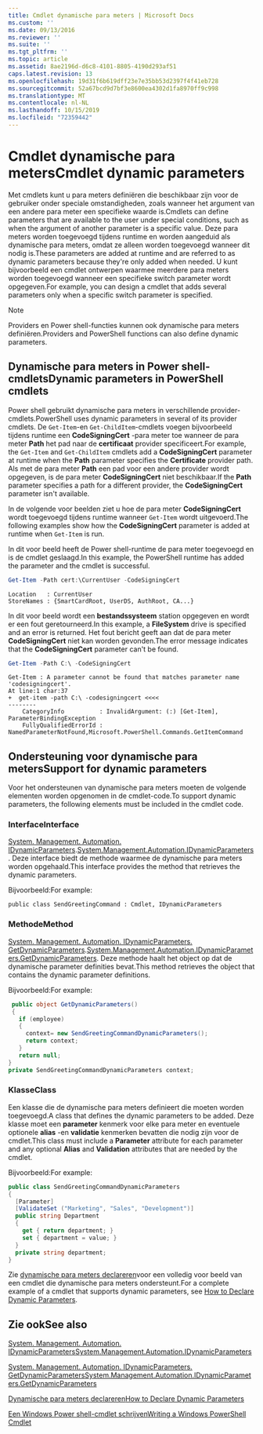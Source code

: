 ```yaml
---
title: Cmdlet dynamische para meters | Microsoft Docs
ms.custom: ''
ms.date: 09/13/2016
ms.reviewer: ''
ms.suite: ''
ms.tgt_pltfrm: ''
ms.topic: article
ms.assetid: 8ae2196d-d6c8-4101-8805-4190d293af51
caps.latest.revision: 13
ms.openlocfilehash: 19d31f6b619dff23e7e35bb53d2397f4f41eb728
ms.sourcegitcommit: 52a67bcd9d7bf3e8600ea4302d1fa8970ff9c998
ms.translationtype: MT
ms.contentlocale: nl-NL
ms.lasthandoff: 10/15/2019
ms.locfileid: "72359442"
---
```

# <a name="cmdlet-dynamic-parameters"></a><span data-ttu-id="c219a-102">Cmdlet dynamische para meters</span><span class="sxs-lookup"><span data-stu-id="c219a-102">Cmdlet dynamic parameters</span></span>

<span data-ttu-id="c219a-103">Met cmdlets kunt u para meters definiëren die beschikbaar zijn voor de gebruiker onder speciale omstandigheden, zoals wanneer het argument van een andere para meter een specifieke waarde is.</span><span class="sxs-lookup"><span data-stu-id="c219a-103">Cmdlets can define parameters that are available to the user under special conditions, such as when the argument of another parameter is a specific value.</span></span> <span data-ttu-id="c219a-104">Deze para meters worden toegevoegd tijdens runtime en worden aangeduid als dynamische para meters, omdat ze alleen worden toegevoegd wanneer dit nodig is.</span><span class="sxs-lookup"><span data-stu-id="c219a-104">These parameters are added at runtime and are referred to as dynamic parameters because they're only added when needed.</span></span> <span data-ttu-id="c219a-105">U kunt bijvoorbeeld een cmdlet ontwerpen waarmee meerdere para meters worden toegevoegd wanneer een specifieke switch parameter wordt opgegeven.</span><span class="sxs-lookup"><span data-stu-id="c219a-105">For example, you can design a cmdlet that adds several parameters only when a specific switch parameter is specified.</span></span>

> [!NOTE]
> <span data-ttu-id="c219a-106">Providers en Power shell-functies kunnen ook dynamische para meters definiëren.</span><span class="sxs-lookup"><span data-stu-id="c219a-106">Providers and PowerShell functions can also define dynamic parameters.</span></span>

## <a name="dynamic-parameters-in-powershell-cmdlets"></a><span data-ttu-id="c219a-107">Dynamische para meters in Power shell-cmdlets</span><span class="sxs-lookup"><span data-stu-id="c219a-107">Dynamic parameters in PowerShell cmdlets</span></span>

<span data-ttu-id="c219a-108">Power shell gebruikt dynamische para meters in verschillende provider-cmdlets.</span><span class="sxs-lookup"><span data-stu-id="c219a-108">PowerShell uses dynamic parameters in several of its provider cmdlets.</span></span> <span data-ttu-id="c219a-109">De `Get-Item`-en `Get-ChildItem`-cmdlets voegen bijvoorbeeld tijdens runtime een **CodeSigningCert** -para meter toe wanneer de para meter **Path** het pad naar de **certificaat** provider specificeert.</span><span class="sxs-lookup"><span data-stu-id="c219a-109">For example, the `Get-Item` and `Get-ChildItem` cmdlets add a **CodeSigningCert** parameter at runtime when the **Path** parameter specifies the **Certificate** provider path.</span></span> <span data-ttu-id="c219a-110">Als met de para meter **Path** een pad voor een andere provider wordt opgegeven, is de para meter **CodeSigningCert** niet beschikbaar.</span><span class="sxs-lookup"><span data-stu-id="c219a-110">If the **Path** parameter specifies a path for a different provider, the **CodeSigningCert** parameter isn't available.</span></span>

<span data-ttu-id="c219a-111">In de volgende voor beelden ziet u hoe de para meter **CodeSigningCert** wordt toegevoegd tijdens runtime wanneer `Get-Item` wordt uitgevoerd.</span><span class="sxs-lookup"><span data-stu-id="c219a-111">The following examples show how the **CodeSigningCert** parameter is added at runtime when `Get-Item` is run.</span></span>

<span data-ttu-id="c219a-112">In dit voor beeld heeft de Power shell-runtime de para meter toegevoegd en is de cmdlet geslaagd.</span><span class="sxs-lookup"><span data-stu-id="c219a-112">In this example, the PowerShell runtime has added the parameter and the cmdlet is successful.</span></span>

```powershell
Get-Item -Path cert:\CurrentUser -CodeSigningCert
```

```Output
Location   : CurrentUser
StoreNames : {SmartCardRoot, UserDS, AuthRoot, CA...}
```

<span data-ttu-id="c219a-113">In dit voor beeld wordt een **bestandssysteem** station opgegeven en wordt er een fout geretourneerd.</span><span class="sxs-lookup"><span data-stu-id="c219a-113">In this example, a **FileSystem** drive is specified and an error is returned.</span></span> <span data-ttu-id="c219a-114">Het fout bericht geeft aan dat de para meter **CodeSigningCert** niet kan worden gevonden.</span><span class="sxs-lookup"><span data-stu-id="c219a-114">The error message indicates that the **CodeSigningCert** parameter can't be found.</span></span>

```powershell
Get-Item -Path C:\ -CodeSigningCert
```

```Output
Get-Item : A parameter cannot be found that matches parameter name 'codesigningcert'.
At line:1 char:37
+  get-item -path C:\ -codesigningcert <<<<
--------
    CategoryInfo          : InvalidArgument: (:) [Get-Item], ParameterBindingException
    FullyQualifiedErrorId : NamedParameterNotFound,Microsoft.PowerShell.Commands.GetItemCommand
```

## <a name="support-for-dynamic-parameters"></a><span data-ttu-id="c219a-115">Ondersteuning voor dynamische para meters</span><span class="sxs-lookup"><span data-stu-id="c219a-115">Support for dynamic parameters</span></span>

<span data-ttu-id="c219a-116">Voor het ondersteunen van dynamische para meters moeten de volgende elementen worden opgenomen in de cmdlet-code.</span><span class="sxs-lookup"><span data-stu-id="c219a-116">To support dynamic parameters, the following elements must be included in the cmdlet code.</span></span>

### <a name="interface"></a><span data-ttu-id="c219a-117">Interface</span><span class="sxs-lookup"><span data-stu-id="c219a-117">Interface</span></span>

<span data-ttu-id="c219a-118">[System. Management. Automation. IDynamicParameters](/dotnet/api/System.Management.Automation.IDynamicParameters).</span><span class="sxs-lookup"><span data-stu-id="c219a-118">[System.Management.Automation.IDynamicParameters](/dotnet/api/System.Management.Automation.IDynamicParameters).</span></span>
<span data-ttu-id="c219a-119">Deze interface biedt de methode waarmee de dynamische para meters worden opgehaald.</span><span class="sxs-lookup"><span data-stu-id="c219a-119">This interface provides the method that retrieves the dynamic parameters.</span></span>

<span data-ttu-id="c219a-120">Bijvoorbeeld:</span><span class="sxs-lookup"><span data-stu-id="c219a-120">For example:</span></span>

`public class SendGreetingCommand : Cmdlet, IDynamicParameters`

### <a name="method"></a><span data-ttu-id="c219a-121">Methode</span><span class="sxs-lookup"><span data-stu-id="c219a-121">Method</span></span>

<span data-ttu-id="c219a-122">[System. Management. Automation. IDynamicParameters. GetDynamicParameters](/dotnet/api/System.Management.Automation.IDynamicParameters.GetDynamicParameters).</span><span class="sxs-lookup"><span data-stu-id="c219a-122">[System.Management.Automation.IDynamicParameters.GetDynamicParameters](/dotnet/api/System.Management.Automation.IDynamicParameters.GetDynamicParameters).</span></span>
<span data-ttu-id="c219a-123">Deze methode haalt het object op dat de dynamische parameter definities bevat.</span><span class="sxs-lookup"><span data-stu-id="c219a-123">This method retrieves the object that contains the dynamic parameter definitions.</span></span>

<span data-ttu-id="c219a-124">Bijvoorbeeld:</span><span class="sxs-lookup"><span data-stu-id="c219a-124">For example:</span></span>

```csharp
 public object GetDynamicParameters()
 {
   if (employee)
   {
     context= new SendGreetingCommandDynamicParameters();
     return context;
   }
   return null;
}
private SendGreetingCommandDynamicParameters context;
```

### <a name="class"></a><span data-ttu-id="c219a-125">Klasse</span><span class="sxs-lookup"><span data-stu-id="c219a-125">Class</span></span>

<span data-ttu-id="c219a-126">Een klasse die de dynamische para meters definieert die moeten worden toegevoegd.</span><span class="sxs-lookup"><span data-stu-id="c219a-126">A class that defines the dynamic parameters to be added.</span></span> <span data-ttu-id="c219a-127">Deze klasse moet een **parameter** kenmerk voor elke para meter en eventuele optionele **alias** -en **validatie** kenmerken bevatten die nodig zijn voor de cmdlet.</span><span class="sxs-lookup"><span data-stu-id="c219a-127">This class must include a **Parameter** attribute for each parameter and any optional **Alias** and **Validation** attributes that are needed by the cmdlet.</span></span>

<span data-ttu-id="c219a-128">Bijvoorbeeld:</span><span class="sxs-lookup"><span data-stu-id="c219a-128">For example:</span></span>

```csharp
public class SendGreetingCommandDynamicParameters
{
  [Parameter]
  [ValidateSet ("Marketing", "Sales", "Development")]
  public string Department
  {
    get { return department; }
    set { department = value; }
  }
  private string department;
}
```

<span data-ttu-id="c219a-129">Zie [dynamische para meters declareren](./how-to-declare-dynamic-parameters.md)voor een volledig voor beeld van een cmdlet die dynamische para meters ondersteunt.</span><span class="sxs-lookup"><span data-stu-id="c219a-129">For a complete example of a cmdlet that supports dynamic parameters, see [How to Declare Dynamic Parameters](./how-to-declare-dynamic-parameters.md).</span></span>

## <a name="see-also"></a><span data-ttu-id="c219a-130">Zie ook</span><span class="sxs-lookup"><span data-stu-id="c219a-130">See also</span></span>

[<span data-ttu-id="c219a-131">System. Management. Automation. IDynamicParameters</span><span class="sxs-lookup"><span data-stu-id="c219a-131">System.Management.Automation.IDynamicParameters</span></span>](/dotnet/api/System.Management.Automation.IDynamicParameters)

[<span data-ttu-id="c219a-132">System. Management. Automation. IDynamicParameters. GetDynamicParameters</span><span class="sxs-lookup"><span data-stu-id="c219a-132">System.Management.Automation.IDynamicParameters.GetDynamicParameters</span></span>](/dotnet/api/System.Management.Automation.IDynamicParameters.GetDynamicParameters)

[<span data-ttu-id="c219a-133">Dynamische para meters declareren</span><span class="sxs-lookup"><span data-stu-id="c219a-133">How to Declare Dynamic Parameters</span></span>](./how-to-declare-dynamic-parameters.md)

[<span data-ttu-id="c219a-134">Een Windows Power shell-cmdlet schrijven</span><span class="sxs-lookup"><span data-stu-id="c219a-134">Writing a Windows PowerShell Cmdlet</span></span>](./writing-a-windows-powershell-cmdlet.md)
